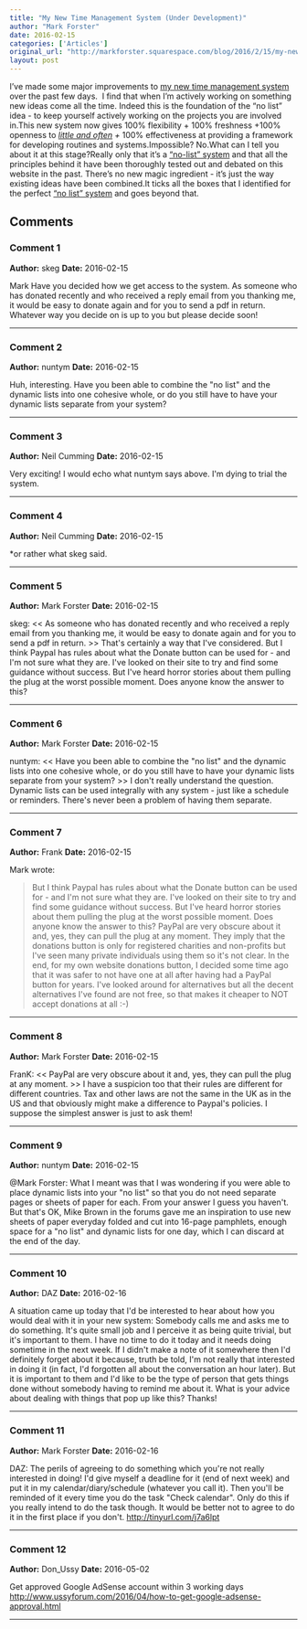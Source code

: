 ```yaml
---
title: "My New Time Management System (Under Development)"
author: "Mark Forster"
date: 2016-02-15
categories: ['Articles']
original_url: "http://markforster.squarespace.com/blog/2016/2/15/my-new-time-management-system-under-development.html"
layout: post
---
```


I’ve made some major improvements to [my new time management system](2016-02-07-an-effective-no-list-system-yes.md) over the past few days.  I find that when I’m actively working on something new ideas come all the time. Indeed this is the foundation of the “no list” idea - to keep yourself actively working on the projects you are involved in.This new system now gives 100% flexibility + 100% freshness +100% openness to *[little and often](2016-02-14-working-in-the-present.md) +* 100% effectiveness at providing a framework for developing routines and systems.Impossible? No.What can I tell you about it at this stage?Really only that it’s a [“no-list” system](2016-02-12-what-is-a-no-list-system.md) and that all the principles behind it have been thoroughly tested out and debated on this website in the past. There’s no new magic ingredient - it’s just the way existing ideas have been combined.It ticks all the boxes that I identified for the perfect [“no list” system](2016-02-02-types-of-lists-ix-an-effective-no-list-system.md) and goes beyond that.

## Comments

### Comment 1
**Author:** skeg
**Date:** 2016-02-15

Mark
Have you decided how we get access to the system. As someone who has donated recently and who received a reply email from you thanking me, it would be easy to donate again and for you to send a pdf in return. Whatever way you decide on is up to you but please decide soon!

---

### Comment 2
**Author:** nuntym
**Date:** 2016-02-15

Huh, interesting.
Have you been able to combine the "no list" and the dynamic lists into one cohesive whole, or do you still have to have your dynamic lists separate from your system?

---

### Comment 3
**Author:** Neil Cumming
**Date:** 2016-02-15

Very exciting!
I would echo what nuntym says above. I'm dying to trial the system.

---

### Comment 4
**Author:** Neil Cumming
**Date:** 2016-02-15

\*or rather what skeg said.

---

### Comment 5
**Author:** Mark Forster
**Date:** 2016-02-15

skeg:
<< As someone who has donated recently and who received a reply email from you thanking me, it would be easy to donate again and for you to send a pdf in return. >>
That's certainly a way that I've considered. But I think Paypal has rules about what the Donate button can be used for - and I'm not sure what they are. I've looked on their site to try and find some guidance without success. But I've heard horror stories about them pulling the plug at the worst possible moment. Does anyone know the answer to this?

---

### Comment 6
**Author:** Mark Forster
**Date:** 2016-02-15

nuntym:
<< Have you been able to combine the "no list" and the dynamic lists into one cohesive whole, or do you still have to have your dynamic lists separate from your system? >>
I don't really understand the question. Dynamic lists can be used integrally with any system - just like a schedule or reminders. There's never been a problem of having them separate.

---

### Comment 7
**Author:** Frank
**Date:** 2016-02-15

Mark wrote:
> But I think Paypal has rules about what the Donate button can be used for - and I'm not sure what they are. I've looked on their site to try and find some guidance without success. But I've heard horror stories about them pulling the plug at the worst possible moment. Does anyone know the answer to this?
PayPal are very obscure about it and, yes, they can pull the plug at any moment. They imply that the donations button is only for registered charities and non-profits but I've seen many private individuals using them so it's not clear.
In the end, for my own website donations button, I decided some time ago that it was safer to not have one at all after having had a PayPal button for years. I've looked around for alternatives but all the decent alternatives I've found are not free, so that makes it cheaper to NOT accept donations at all :-)

---

### Comment 8
**Author:** Mark Forster
**Date:** 2016-02-15

FranK:
<< PayPal are very obscure about it and, yes, they can pull the plug at any moment. >>
I have a suspicion too that their rules are different for different countries. Tax and other laws are not the same in the UK as in the US and that obviously might make a difference to Paypal's policies.
I suppose the simplest answer is just to ask them!

---

### Comment 9
**Author:** nuntym
**Date:** 2016-02-15

@Mark Forster:
What I meant was that I was wondering if you were able to place dynamic lists into your "no list" so that you do not need separate pages or sheets of paper for each.
From your answer I guess you haven't. But that's OK, Mike Brown in the forums gave me an inspiration to use new sheets of paper everyday folded and cut into 16-page pamphlets, enough space for a "no list" and dynamic lists for one day, which I can discard at the end of the day.

---

### Comment 10
**Author:** DAZ
**Date:** 2016-02-16

A situation came up today that I'd be interested to hear about how you would deal with it in your new system:
Somebody calls me and asks me to do something. It's quite small job and I perceive it as being quite trivial, but it's important to them. I have no time to do it today and it needs doing sometime in the next week.
If I didn't make a note of it somewhere then I'd definitely forget about it because, truth be told, I'm not really that interested in doing it (in fact, I'd forgotten all about the conversation an hour later). But it is important to them and I'd like to be the type of person that gets things done without somebody having to remind me about it.
What is your advice about dealing with things that pop up like this?
Thanks!

---

### Comment 11
**Author:** Mark Forster
**Date:** 2016-02-16

DAZ:
The perils of agreeing to do something which you're not really interested in doing!
I'd give myself a deadline for it (end of next week) and put it in my calendar/diary/schedule (whatever you call it). Then you'll be reminded of it every time you do the task "Check calendar".
Only do this if you really intend to do the task though. It would be better not to agree to do it in the first place if you don't.
<http://tinyurl.com/j7a6lpt>

---

### Comment 12
**Author:** Don_Ussy
**Date:** 2016-05-02

Get approved Google AdSense account within 3 working days <http://www.ussyforum.com/2016/04/how-to-get-google-adsense-approval.html>

---
